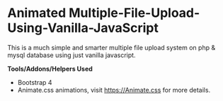 # Animated Multiple-File-Upload-Using-Vanilla-JavaScript
This is a much simple and smarter multiple file upload system on php &amp; mysql database using just vanilla javascript.

**Tools/Addons/Helpers Used**
- Bootstrap 4
- Animate.css animations, visit https://Animate.css for more details.
